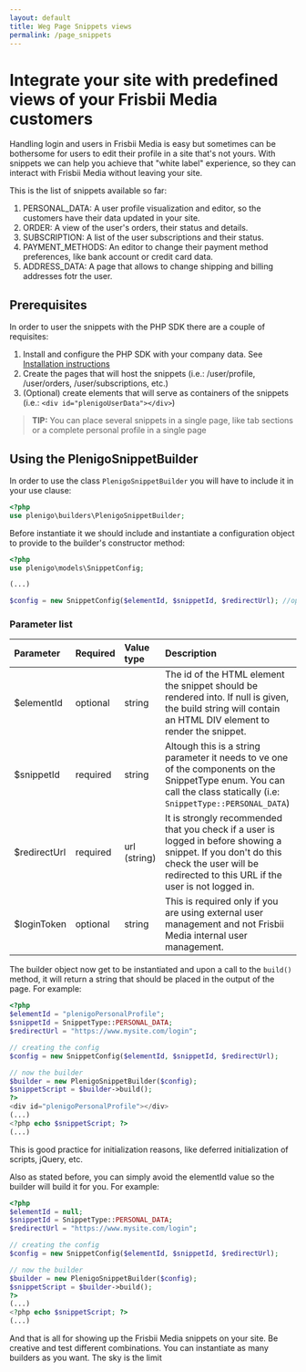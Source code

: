 ```yaml
---
layout: default
title: Weg Page Snippets views
permalink: /page_snippets
---
```



# Integrate your site with predefined views of your Frisbii Media customers

Handling login and users in Frisbii Media is easy but sometimes can be bothersome for users to edit their profile in a site that's not yours. With snippets we can help you achieve that "white label" experience, so they can interact with Frisbii Media without leaving your site.

This is the list of snippets available so far:

1. PERSONAL_DATA: A user profile visualization and editor, so the customers have their data updated in your site.
2. ORDER: A view of the user's orders, their status and details.
3. SUBSCRIPTION: A list of the user subscriptions and their status.
4. PAYMENT_METHODS: An editor to change their payment method preferences, like bank account or credit card data.
5. ADDRESS_DATA: A page that allows to change shipping and billing addresses fotr the user.

## Prerequisites
In order to user the snippets with the PHP SDK there are a couple of requisites:

1. Install and configure the PHP SDK with your company data. See [Installation instructions](/sdks/php)
2. Create the pages that will host the snippets (i.e.: /user/profile, /user/orders, /user/subscriptions, etc.)
3. (Optional) create elements that will serve as containers of the snippets (i.e.: `<div id="plenigoUserData"></div>`)

> **TIP:** You can place several snippets in a single page, like tab sections or a complete personal profile in a single page

## Using the PlenigoSnippetBuilder

In order to use the class `PlenigoSnippetBuilder` you will have to include it in your use clause:

```php
<?php
use plenigo\builders\PlenigoSnippetBuilder;
```

Before instantiate it we should include and instantiate a configuration object to provide to the builder's constructor method:

```php
<?php
use plenigo\models\SnippetConfig;

(...)

$config = new SnippetConfig($elementId, $snippetId, $redirectUrl); //optional also a fourth patameter $loginToken, see below
```

### Parameter list

|Parameter|Required|Value type|Description                                                                                                                               |
|:--------|:-------|:---------|:---------------------------------------------------------------------------------------------------------------------------------------------------------------------------------------------|
| $elementId     | optional     | string         | The id of the HTML element the snippet should be rendered into. If null is given, the build string will contain an HTML DIV element to render the snippet.                                   |
| $snippetId     | required     | string         | Altough this is a string parameter it needs to ve one of the components on the SnippetType enum. You can call the class statically (i.e: `SnippetType::PERSONAL_DATA`)                       |
| $redirectUrl   | required     | url (string)   | It is strongly recommended that you check if a user is logged in before showing a snippet.  If you don't do this check the user will be redirected to this URL if the user is not logged in. |
| $loginToken    | optional     | string         | This is required only if you are using external user management and not Frisbii Media internal user management.                                                                                    |


The builder object now get to be instantiated and upon a call to the `build()` method, it will return a string that should be placed in the output of the page. For example:

```php
<?php
$elementId = "plenigoPersonalProfile";
$snippetId = SnippetType::PERSONAL_DATA;
$redirectUrl = "https://www.mysite.com/login";

// creating the config
$config = new SnippetConfig($elementId, $snippetId, $redirectUrl);

// now the builder
$builder = new PlenigoSnippetBuilder($config);
$snippetScript = $builder->build();
?>
<div id="plenigoPersonalProfile"></div>
(...)
<?php echo $snippetScript; ?>
(...)
```

This is good practice for initialization reasons, like deferred initialization of scripts, jQuery, etc.

Also as stated before, you can simply avoid the elementId value so the builder will build it for you. For example:

```php
<?php
$elementId = null;
$snippetId = SnippetType::PERSONAL_DATA;
$redirectUrl = "https://www.mysite.com/login";

// creating the config
$config = new SnippetConfig($elementId, $snippetId, $redirectUrl);

// now the builder
$builder = new PlenigoSnippetBuilder($config);
$snippetScript = $builder->build();
?>
(...)
<?php echo $snippetScript; ?>
(...)
```

And that is all for showing up the Frisbii Media snippets on your site. Be creative and test different combinations. You can instantiate as many builders as you want. The sky is the limit
